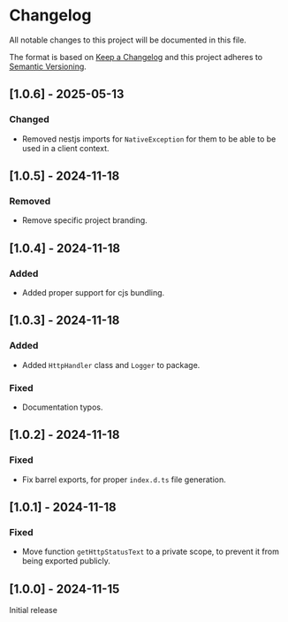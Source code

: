 
# Changelog
All notable changes to this project will be documented in this file.

The format is based on [Keep a Changelog](http://keepachangelog.com/)
and this project adheres to [Semantic Versioning](http://semver.org/).

## [1.0.6] - 2025-05-13

### Changed

- Removed nestjs imports for `NativeException` for them to be able to be used in a client context.

## [1.0.5] - 2024-11-18

### Removed

- Remove specific project branding.

## [1.0.4] - 2024-11-18

### Added

- Added proper support for cjs bundling.

## [1.0.3] - 2024-11-18

### Added

- Added `HttpHandler` class and `Logger` to package.

### Fixed

- Documentation typos.

## [1.0.2] - 2024-11-18

### Fixed

- Fix barrel exports, for proper `index.d.ts` file generation.


## [1.0.1] - 2024-11-18

### Fixed

- Move function `getHttpStatusText` to a private scope, to prevent it from being exported publicly.

## [1.0.0] - 2024-11-15

Initial release
